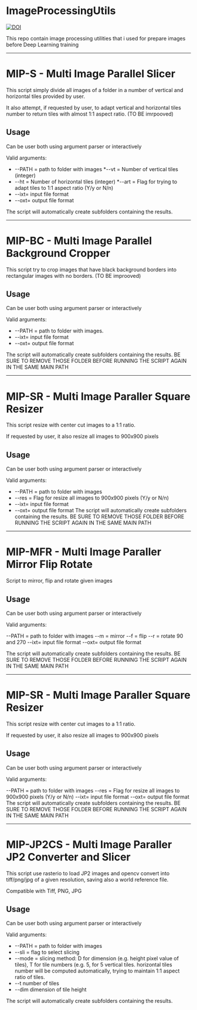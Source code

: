 # ImageProcessingUtils
[![DOI](https://zenodo.org/badge/287286230.svg)](https://zenodo.org/badge/latestdoi/287286230)


This repo contain image processing utilities that i used for prepare images before Deep Learning training
   
_____________________________________________________________________________

# MIP-S - Multi Image Parallel Slicer

This script simply divide all images of a folder in a number of vertical and
horizontal tiles provided by user.

It also attempt, if requested by user, to adapt vertical and horizontal tiles 
number to return tiles with almost 1:1 aspect ratio. (TO BE imrpooved)

## Usage

Can be user both using argument parser or interactively 

Valid arguments:

* --PATH = path to folder with images
*--vt = Number of vertical tiles (integer)
* --ht = Number of horizontal tiles (integer)
*--art = Flag for trying to adapt tiles to 1:1 aspect ratio (Y/y or N/n)
* --ixt= input file format
* --oxt= output file format

The script will automatically create subfolders containing the results. 

_____________________________________________________________________________
# MIP-BC - Multi Image Parallel Background Cropper

This script try to crop images that have black background borders into rectangular
images with no borders. (TO BE improoved)

## Usage

Can be user both using argument parser or interactively 

Valid arguments:

* --PATH = path to folder with images.
* --ixt= input file format
* --oxt= output file format

The script will automatically create subfolders containing the results. BE SURE TO REMOVE THOSE FOLDER BEFORE RUNNING THE SCRIPT AGAIN IN THE SAME MAIN PATH
_____________________________________________________________________________
# MIP-SR - Multi Image Paraller Square Resizer

This script resize with center cut images to a 1:1 ratio.

If requested by user, it also resize all images to 900x900 pixels

## Usage

Can be user both using argument parser or interactively 

Valid arguments:

* --PATH = path to folder with images
* --res = Flag for resize all images to 900x900 pixels (Y/y or N/n)
* --ixt= input file format
* --oxt= output file format
The script will automatically create subfolders containing the results. BE SURE TO REMOVE THOSE FOLDER BEFORE RUNNING THE SCRIPT AGAIN IN THE SAME MAIN PATH

_____________________________________________________________________________
# MIP-MFR - Multi Image Paraller Mirror Flip Rotate

Script to mirror, flip and rotate given images

## Usage

Can be user both using argument parser or interactively 

Valid arguments:

--PATH = path to folder with images
--m = mirror
--f = flip
--r = rotate 90 and 270
--ixt= input file format
--oxt= output file format

The script will automatically create subfolders containing the results. BE SURE TO REMOVE THOSE FOLDER BEFORE RUNNING THE SCRIPT AGAIN IN THE SAME MAIN PATH

_____________________________________________________________________________
# MIP-SR - Multi Image Paraller Square Resizer

This script resize with center cut images to a 1:1 ratio.

If requested by user, it also resize all images to 900x900 pixels

## Usage

Can be user both using argument parser or interactively 

Valid arguments:

--PATH = path to folder with images
--res = Flag for resize all images to 900x900 pixels (Y/y or N/n)
--ixt= input file format
--oxt= output file format
The script will automatically create subfolders containing the results. BE SURE TO REMOVE THOSE FOLDER BEFORE RUNNING THE SCRIPT AGAIN IN THE SAME MAIN PATH

_____________________________________________________________________________
# MIP-JP2CS - Multi Image Paraller JP2 Converter and Slicer
This script use rasterio to load JP2 images and opencv convert into tiff/png/jpg of a given resolution, saving also a world reference file.

Compatible with Tiff, PNG, JPG

## Usage

Can be user both using argument parser or interactively 

Valid arguments:

* --PATH = path to folder with images
* --sli = flag to select slicing
* --mode = slicing method: D for dimension (e.g. height pixel value of tiles), T for tile numbers (e.g. 5, for 5 vertical tiles. horizontal tiles number will be computed automatically, trying to maintain 1:1 aspect ratio of tiles.
* --t number of tiles
* --dim dimension of tile height

The script will automatically create subfolders containing the results. 
